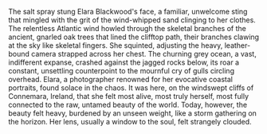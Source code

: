 The salt spray stung Elara Blackwood's face, a familiar, unwelcome sting that mingled with the grit of the wind-whipped sand clinging to her clothes.  The relentless Atlantic wind howled through the skeletal branches of the ancient, gnarled oak trees that lined the clifftop path, their branches clawing at the sky like skeletal fingers.  She squinted, adjusting the heavy, leather-bound camera strapped across her chest.  The churning grey ocean, a vast, indifferent expanse, crashed against the jagged rocks below, its roar a constant, unsettling counterpoint to the mournful cry of gulls circling overhead.  Elara, a photographer renowned for her evocative coastal portraits, found solace in the chaos.  It was here, on the windswept cliffs of Connemara, Ireland, that she felt most alive, most truly herself, most fully connected to the raw, untamed beauty of the world.  Today, however, the beauty felt heavy, burdened by an unseen weight, like a storm gathering on the horizon.  Her lens, usually a window to the soul, felt strangely clouded.
